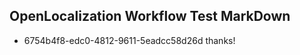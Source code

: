 ## OpenLocalization Workflow Test MarkDown
* 6754b4f8-edc0-4812-9611-5eadcc58d26d thanks!

<!--HONumber=Aug16_HO4-->


